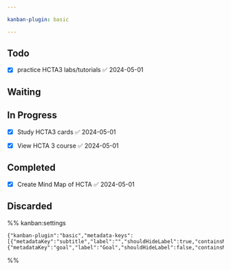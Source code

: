 ```yaml
---

kanban-plugin: basic

---
```


## Todo

- [x] practice HCTA3 labs/tutorials ✅ 2024-05-01


## Waiting



## In Progress

- [x] Study HCTA3 cards ✅ 2024-05-01
- [x] View HCTA 3 course ✅ 2024-05-01


## Completed

- [x] Create Mind Map of HCTA ✅ 2024-05-01


## Discarded





%% kanban:settings
```
{"kanban-plugin":"basic","metadata-keys":[{"metadataKey":"subtitle","label":"","shouldHideLabel":true,"containsMarkdown":true},{"metadataKey":"goal","label":"Goal","shouldHideLabel":false,"containsMarkdown":true}]}
```
%%